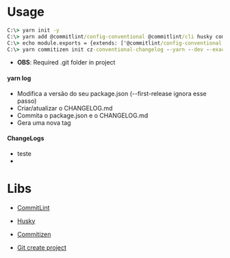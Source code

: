 # Usage

```cmd
C:\> yarn init -y
C:\> yarn add @commitlint/config-conventional @commitlint/cli husky commitizen standard-version -D
C:\> echo module.exports = {extends: ['@commitlint/config-conventional']} > commitlint.config.js
C:\> yarn commitizen init cz-conventional-changelog --yarn --dev --exact
```

* **OBS**: Required .git folder in project

#### yarn log

* Modifica a versão do seu package.json (--first-release ignora esse passo)
* Criar/atualizar o CHANGELOG.md
* Commita o package.json e o CHANGELOG.md
* Gera uma nova tag


#### ChangeLogs

* teste
* 

# Libs

* [CommitLint](https://github.com/conventional-changelog/commitlint)
* [Husky](https://github.com/typicode/husky)
* [Commitizen](https://github.com/commitizen/cz-cli)

* [Git create project](https://docs.gitlab.com/ee/gitlab-basics/create-project.html)
